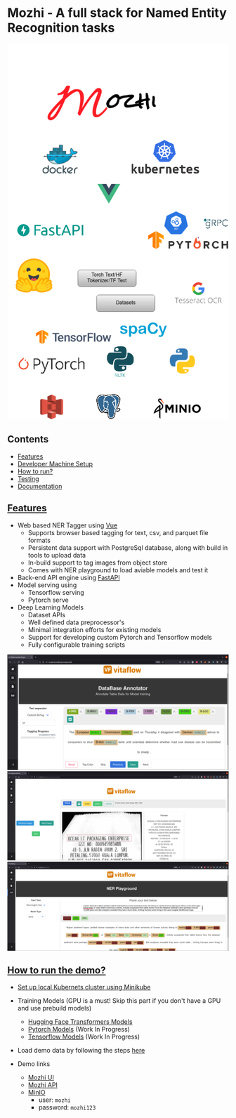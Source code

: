 # Mozhi - A full stack for Named Entity Recognition tasks

![](docs/drawio/mozhi_software_stack.png)


## Contents

- [Features](features)
- [Developer Machine Setup](docs/source/setup/dev_machine.md)
- [How to run?](how)
- [Testing](tests/README.md)
- [Documentation](docs/README.md)

## [Features](#features)

- Web based NER Tagger using [Vue](vue.js)
  - Supports browser based tagging for text, csv, and parquet file formats
  - Persistent data support with PostgreSql database, along with build in tools to upload data
  - In-build support to tag images from object store
  - Comes with NER playground to load aviable models and test it
- Back-end API engine using [FastAPI](https://fastapi.tiangolo.com/)
- Model serving using
  - Tensorflow serving
  - Pytorch serve
- Deep Learning Models
  - Dataset APIs
  - Well defined data preprocessor's
  - Minimal integration efforts for existing models
  - Support for developing custom Pytorch and Tensorflow models
  - Fully configurable training scripts


![](docs/images/mozhi_db_annotator.png)
![](docs/images/mozhi_image_annotator.png)
![](docs/images/mozhi_ner_playground.png)


## [How to run the demo?](how)

- [Set up local Kubernets cluster using Minikube](docs/source/setup/on_minikune.md)
  
- Training Models (GPU is a must! Skip this part if you don't have a GPU and use prebuild models)
  - [Hugging Face Transformers Models](docs/source/setup/hf_model_training.md)
  - [Pytorch Models](docs/source/setup/pt_model_training.md) (Work In Progress)
  - [Tensorflow Models](docs/source/setup/tf_model_training.md) (Work In Progress)
  
- Load demo data by following the steps [here](docs/source/setup/prepare_data.md)
  
- Demo links
  - [Mozhi UI](mozhi.ai)
  - [Mozhi API](https://localhost:8088)
  - [MinIO](http://localhost:9000)
      - user: `mozhi`
      - password: `mozhi123`

